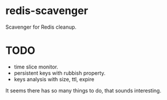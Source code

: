 # redis-scavenger
Scavenger for Redis cleanup.

# TODO
- time slice monitor.
- persistent keys with rubbish property.
- keys analysis with size, ttl, expire

It seems there has so many things to do, that sounds interesting.
